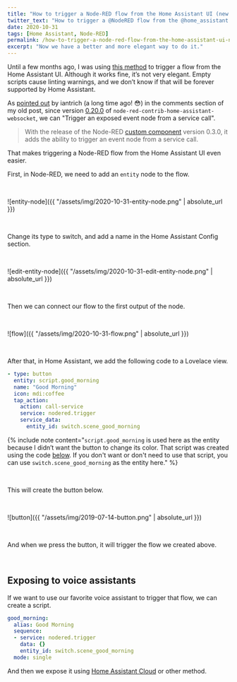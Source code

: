 ```yaml
---
title: "How to trigger a Node-RED flow from the Home Assistant UI (new version)"
twitter_text: "How to trigger a @NodeRED flow from the @home_assistant UI (new version)"
date: 2020-10-31
tags: [Home Assistant, Node-RED]
permalink: /how-to-trigger-a-node-red-flow-from-the-home-assistant-ui-new-version/
excerpt: "Now we have a better and more elegant way to do it."
---
```

<!-- markdownlint-disable html -->
Until a few months ago, I was using [this method](https://bonani.tech/how-to-trigger-a-node-red-flow-from-the-home-assistant-ui/) to trigger a flow from the Home Assistant UI. Although it works fine, it’s not very elegant. Empty scripts cause linting warnings, and we don’t know if that will be forever supported by Home Assistant.

As [pointed out](https://bonani.tech/how-to-trigger-a-node-red-flow-from-the-home-assistant-ui/#comment-4794636679) by iantrich (a long time ago! 😳) in the comments section of my old post, since version [0.20.0](https://github.com/zachowj/node-red-contrib-home-assistant-websocket/releases/tag/v0.20.0) of `node-red-contrib-home-assistant-websocket`, we can "Trigger an exposed event node from a service call".

> With the release of the Node-RED [custom component](https://github.com/zachowj/hass-node-red) version 0.3.0, it adds the ability to trigger an event node from a service call.

That makes triggering a Node-RED flow from the Home Assistant UI even easier.

First, in Node-RED, we need to add an `entity` node to the flow.

<br />

![entity-node]({{ "/assets/img/2020-10-31-entity-node.png" | absolute_url }})

<br />

Change its type to switch, and add a name in the Home Assistant Config section.

<br />

![edit-entity-node]({{ "/assets/img/2020-10-31-edit-entity-node.png" | absolute_url }})

<br />

Then we can connect our flow to the first output of the node.

<br />

![flow]({{ "/assets/img/2020-10-31-flow.png" | absolute_url }})

<br />

After that, in Home Assistant, we add the following code to a Lovelace view.

```yaml
- type: button
  entity: script.good_morning
  name: "Good Morning"
  icon: mdi:coffee
  tap_action:
    action: call-service
    service: nodered.trigger
    service_data:
      entity_id: switch.scene_good_morning
```

{% include note content="`script.good_morning` is used here as the entity because I didn’t want the button to change its color. That script was created using the code [below](#exposing-to-voice-assistants). If you don't want or don't need to use that script, you can use `switch.scene_good_morning` as the entity here." %}

<br />

This will create the button below.

<br />

![button]({{ "/assets/img/2019-07-14-button.png" | absolute_url }})

<br />

And when we press the button, it will trigger the flow we created above.

<br />

## Exposing to voice assistants

If we want to use our favorite voice assistant to trigger that flow, we can create a script.

```yaml
good_morning:
  alias: Good Morning
  sequence:
  - service: nodered.trigger
    data: {}
    entity_id: switch.scene_good_morning
  mode: single
```

And then we expose it using [Home Assistant Cloud](https://www.home-assistant.io/cloud/) or other method.
